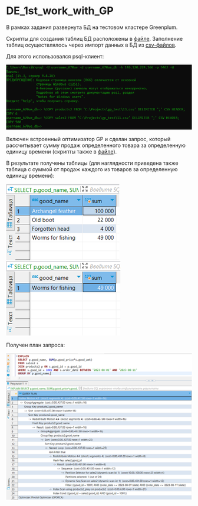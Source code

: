 # DE_1st_work_with_GP

В рамках задания развернута БД на тестовом кластере Greenplum. 

Скрипты для создания таблиц БД расположены в [файле](https://github.com/PolarJaba/DE_1st_work_with_GP/blob/main/scripts.sql). Заполнение таблиц осуществлялось через импорт данных в БД из [csv-файлов](https://github.com/PolarJaba/DE_1st_work_with_GP/blob/main/data).

Для этого использовался psql-клиент:

![psql_commands](https://github.com/PolarJaba/DE_1st_work_with_GP/blob/main/psql_commands.PNG)

Включен встроенный оптимизатор GP и сделан запрос, который рассчитывает сумму продаж определенного товара за определенную единицу времени (скрипты также в [файле](https://github.com/PolarJaba/DE_1st_work_with_GP/blob/main/scripts.sql)). 

В результате получены таблицы (для наглядности приведена также таблица с суммой от продаж каждого из товаров за определенную единицу времени):

![all_products](https://github.com/PolarJaba/DE_1st_work_with_GP/blob/main/all_products.PNG) ![one_product](https://github.com/PolarJaba/DE_1st_work_with_GP/blob/main/one_product.PNG)

Получен план запроса:

![query_plan](https://github.com/PolarJaba/DE_1st_work_with_GP/blob/main/query_plan.PNG)
